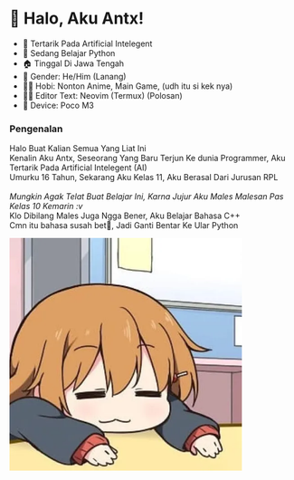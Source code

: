 <!---Halo Bg--->
# 👋 Halo, Aku Antx!
<!--- >```print("Tentang ")``` --->
- 👀 Tertarik Pada Artificial Intelegent
- 🌱 Sedang Belajar Python
- 🏠 Tinggal Di Jawa Tengah
- 🤨 Gender: He/Him (Lanang)
- 🤷‍♂️ Hobi: Nonton Anime, Main Game, (udh itu si kek nya)
- 👨‍💻 Editor Text: Neovim (Termux) (Polosan)
- 📱 Device: Poco M3

### Pengenalan
Halo Buat Kalian Semua Yang Liat Ini <br>
Kenalin Aku Antx, Seseorang Yang Baru Terjun Ke dunia Programmer, Aku Tertarik Pada Artificial Intelegent (AI)<br>
Umurku 16 Tahun, Sekarang Aku Kelas 11, Aku Berasal Dari Jurusan RPL<br> <br> 
_Mungkin Agak Telat Buat Belajar Ini, Karna Jujur Aku Males Malesan Pas Kelas 10 Kemarin :v_
<br>Klo Dibilang Males Juga Ngga Bener, Aku Belajar Bahasa C++ <br>Cmn itu bahasa susah bet🗿, Jadi Ganti Bentar Ke Ular Python

<a href="#" onclick="return false;">
<img align="center" src="https://raw.githubusercontent.com/plsyouarenotalone/plsyouarenotalone/main/ss.webp" alt="org males" width="411" />





<!---
plsyouarenotalone/plsyouarenotalone is a ✨ special ✨ repository because its `README.md` (this file) appears on your GitHub profile.
You can click the Preview link to take a look at your changes.
--->
